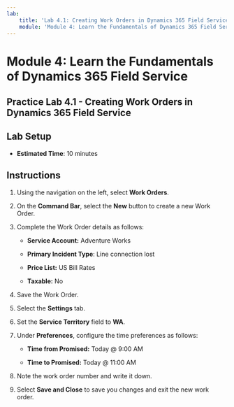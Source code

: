 ```yaml
---
lab:
    title: 'Lab 4.1: Creating Work Orders in Dynamics 365 Field Service'
    module: 'Module 4: Learn the Fundamentals of Dynamics 365 Field Service'
---
```


Module 4: Learn the Fundamentals of Dynamics 365 Field Service
========================

## Practice Lab 4.1 - Creating Work Orders in Dynamics 365 Field Service

## Lab Setup

  - **Estimated Time**: 10 minutes

## Instructions

1. Using the navigation on the left, select **Work Orders**.

2. On the **Command Bar**, select the **New** button to create a new Work Order.

3. Complete the Work Order details as follows:

	- **Service Account:** Adventure Works

	- **Primary Incident Type**: Line connection lost

	- **Price List:** US Bill Rates

	- **Taxable:** No

4. Save the Work Order.

4. Select the **Settings** tab.

5. Set the **Service Territory** field to **WA**. 

6. Under **Preferences**, configure the time preferences as follows:

	- **Time from Promised:** Today @ 9:00 AM

	- **Time to Promised:** Today @ 11:00 AM

7. Note the work order number and write it down. 

8. Select **Save and Close** to save you changes and exit the new work order.
